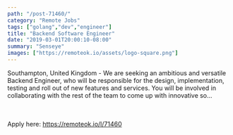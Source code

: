 ```yaml
---
path: "/post-71460/"
category: "Remote Jobs"
tags: ["golang","dev","engineer"]
title: "Backend Software Engineer"
date: "2019-03-01T20:00:10-08:00"
summary: "Senseye"
images: ["https://remoteok.io/assets/logo-square.png"]
---
```


Southampton, United Kingdom - We are seeking an ambitious and versatile Backend Engineer, who will be responsible for the design, implementation, testing and roll out of new features and services. You will be involved in collaborating with the rest of the team to come up with innovative so...

<br/>
<br/>
Apply here: <A HREF="https://remoteok.io/l/71460">https://remoteok.io/l/71460</A>
